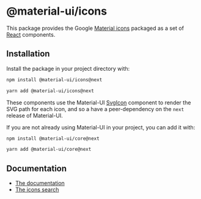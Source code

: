 # @material-ui/icons

This package provides the Google [Material icons](https://fonts.google.com/icons) packaged as a set of [React](https://facebook.github.io/react/) components.

## Installation

Install the package in your project directory with:

```sh
npm install @material-ui/icons@next
```

```sh
yarn add @material-ui/icons@next
```

These components use the Material-UI [SvgIcon](https://material-ui.com/api/svg-icon/) component to
render the SVG path for each icon, and so a have a peer-dependency on the `next` release of Material-UI.

If you are not already using Material-UI in your project, you can add it with:

```sh
npm install @material-ui/core@next
```

```sh
yarn add @material-ui/core@next
```

## Documentation

- [The documentation](https://material-ui.com/components/icons/#svg-material-icons)
- [The icons search](https://material-ui.com/components/material-icons/)
